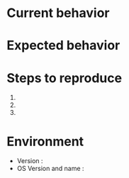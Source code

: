 # Current behavior

<!--
Please paste some **screenshots** with the **developer tool** open (console tab) when you report a bug.

If your issue is regarding boostnote mobile, move to https://github.com/BoostIO/boostnote-mobile.
-->

# Expected behavior

# Steps to reproduce

1. 
2. 
3. 

# Environment

- Version :
- OS Version and name :

<!--
Love Boostnote? Please consider supporting us on IssueHunt:
👉  https://issuehunt.io/repos/53266139
-->
